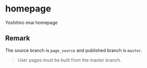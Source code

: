 homepage
========

Yoshihiro imai homepage

## Remark

The source branch is `page_source` and published branch is `master`.

> User pages must be built from the master branch.
